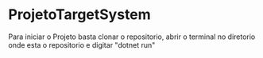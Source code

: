 # ProjetoTargetSystem

Para iniciar o Projeto basta clonar o repositorio, abrir o terminal no diretorio onde esta o repositorio e digitar "dotnet run"
